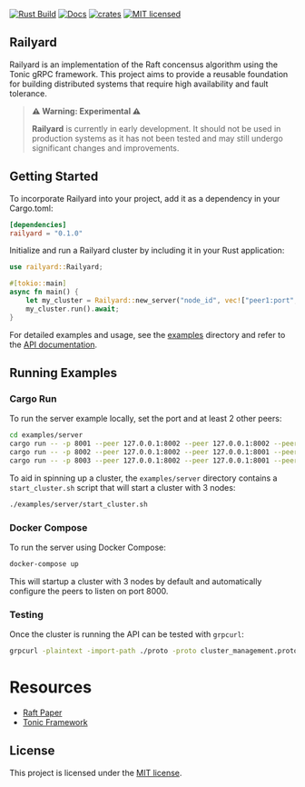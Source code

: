 [![Rust Build](https://github.com/emersonmde/railyard/actions/workflows/rust.yml/badge.svg)](https://github.com/emersonmde/railyard/actions/workflows/rust.yml)
[![Docs](https://img.shields.io/docsrs/railyard/latest)](https://docs.rs/railyard)
[![crates](https://img.shields.io/crates/v/railyard.svg)](https://crates.io/crates/railyard)
[![MIT licensed](https://img.shields.io/badge/license-MIT-blue.svg)](LICENSE)

## Railyard

Railyard is an implementation of the Raft concensus algorithm using the Tonic
gRPC framework. This project aims to provide a reusable foundation for building
distributed systems that require high availability and fault tolerance.

> **⚠️ Warning: Experimental ⚠️**
>
> **Railyard** is currently in early development. It should not be used in
> production systems as it has not been tested and may still undergo
> significant changes and improvements.

## Getting Started

To incorporate Railyard into your project, add it as a dependency in your Cargo.toml:

```toml
[dependencies]
railyard = "0.1.0"
```

Initialize and run a Railyard cluster by including it in your Rust application:

```rust
use railyard::Railyard;

#[tokio::main]
async fn main() {
    let my_cluster = Railyard::new_server("node_id", vec!["peer1:port", "peer2:port"]).await;
    my_cluster.run().await;
}
```

For detailed examples and usage, see the [examples](examples) directory and refer to the
[API documentation](https://docs.rs/railyard).

## Running Examples

### Cargo Run

To run the server example locally, set the port and at least 2 other peers:

```bash
cd examples/server
cargo run -- -p 8001 --peer 127.0.0.1:8002 --peer 127.0.0.1:8002 --peer 127.0.0.1:8003 &
cargo run -- -p 8002 --peer 127.0.0.1:8002 --peer 127.0.0.1:8001 --peer 127.0.0.1:8003 &
cargo run -- -p 8003 --peer 127.0.0.1:8002 --peer 127.0.0.1:8001 --peer 127.0.0.1:8002 &
```

To aid in spinning up a cluster, the `examples/server` directory contains a
`start_cluster.sh` script that will start a cluster with 3 nodes:

```bash
./examples/server/start_cluster.sh
```

### Docker Compose

To run the server using Docker Compose:

```bash
docker-compose up
```

This will startup a cluster with 3 nodes by default and automatically configure
the peers to listen on port 8000.

### Testing

Once the cluster is running the API can be tested with `grpcurl`:

```bash
grpcurl -plaintext -import-path ./proto -proto cluster_management.proto -d '{"entries": ["test"]}' '[::1]:8001' railyard.ClusterManagement/AppendEntries
```

# Resources

- [Raft Paper](https://raft.github.io/raft.pdf)
- [Tonic Framework](https://github.com/hyperium/tonic)

## License

This project is licensed under the [MIT license](LICENSE).
